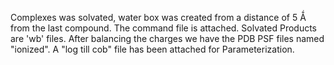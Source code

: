 Complexes was solvated, water box was created from a distance of 5 Ǻ from the last compound.
The command file is attached. Solvated Products are 'wb' files.
After balancing the charges we have the PDB PSF files named "ionized".
A "log till cob" file has been attached for Parameterization.
